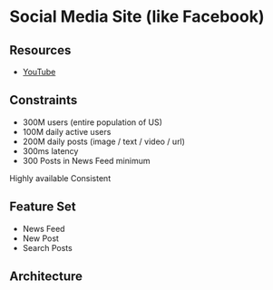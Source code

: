 # Social Media Site (like Facebook)

## Resources
* [YouTube](https://www.youtube.com/watch?v=CMlT1EouFYk)

## Constraints

* 300M users (entire population of US)
* 100M daily active users
* 200M daily posts (image / text / video / url) 
* 300ms latency
* 300 Posts in News Feed minimum

Highly available
Consistent


## Feature Set

* News Feed
* New Post
* Search Posts

## Architecture

